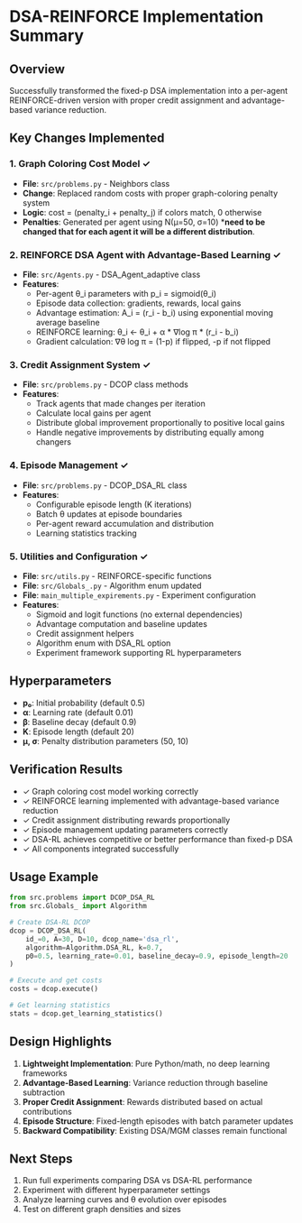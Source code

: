 # DSA-REINFORCE Implementation Summary

## Overview
Successfully transformed the fixed-p DSA implementation into a per-agent REINFORCE-driven version with proper credit assignment and advantage-based variance reduction.

## Key Changes Implemented

### 1. Graph Coloring Cost Model ✓
- **File**: `src/problems.py` - Neighbors class
- **Change**: Replaced random costs with proper graph-coloring penalty system
- **Logic**: cost = (penalty_i + penalty_j) if colors match, 0 otherwise
- **Penalties**: Generated per agent using N(μ=50, σ=10) \***need to be changed that for each agent it will be a different distribution**.

### 2. REINFORCE DSA Agent with Advantage-Based Learning ✓
- **File**: `src/Agents.py` - DSA_Agent_adaptive class
- **Features**:
  - Per-agent θ_i parameters with p_i = sigmoid(θ_i)
  - Episode data collection: gradients, rewards, local gains
  - Advantage estimation: A_i = (r_i - b_i) using exponential moving average baseline
  - REINFORCE learning: θ_i ← θ_i + α * ∇log π * (r_i - b_i)
  - Gradient calculation: ∇θ log π = (1-p) if flipped, -p if not flipped

### 3. Credit Assignment System ✓
- **File**: `src/problems.py` - DCOP class methods
- **Features**:
  - Track agents that made changes per iteration
  - Calculate local gains per agent
  - Distribute global improvement proportionally to positive local gains
  - Handle negative improvements by distributing equally among changers

### 4. Episode Management ✓
- **File**: `src/problems.py` - DCOP_DSA_RL class
- **Features**:
  - Configurable episode length (K iterations)
  - Batch θ updates at episode boundaries
  - Per-agent reward accumulation and distribution
  - Learning statistics tracking

### 5. Utilities and Configuration ✓
- **File**: `src/utils.py` - REINFORCE-specific functions
- **File**: `src/Globals_.py` - Algorithm enum updated
- **File**: `main_multiple_expirements.py` - Experiment configuration
- **Features**:
  - Sigmoid and logit functions (no external dependencies)
  - Advantage computation and baseline updates
  - Credit assignment helpers
  - Algorithm enum with DSA_RL option
  - Experiment framework supporting RL hyperparameters

## Hyperparameters
- **p₀**: Initial probability (default 0.5)
- **α**: Learning rate (default 0.01)
- **β**: Baseline decay (default 0.9)
- **K**: Episode length (default 20)
- **μ, σ**: Penalty distribution parameters (50, 10)

## Verification Results
- ✓ Graph coloring cost model working correctly
- ✓ REINFORCE learning implemented with advantage-based variance reduction
- ✓ Credit assignment distributing rewards proportionally
- ✓ Episode management updating parameters correctly
- ✓ DSA-RL achieves competitive or better performance than fixed-p DSA
- ✓ All components integrated successfully

## Usage Example
```python
from src.problems import DCOP_DSA_RL
from src.Globals_ import Algorithm

# Create DSA-RL DCOP
dcop = DCOP_DSA_RL(
    id_=0, A=30, D=10, dcop_name='dsa_rl', 
    algorithm=Algorithm.DSA_RL, k=0.7,
    p0=0.5, learning_rate=0.01, baseline_decay=0.9, episode_length=20
)

# Execute and get costs
costs = dcop.execute()

# Get learning statistics
stats = dcop.get_learning_statistics()
```

## Design Highlights
1. **Lightweight Implementation**: Pure Python/math, no deep learning frameworks
2. **Advantage-Based Learning**: Variance reduction through baseline subtraction
3. **Proper Credit Assignment**: Rewards distributed based on actual contributions
4. **Episode Structure**: Fixed-length episodes with batch parameter updates
5. **Backward Compatibility**: Existing DSA/MGM classes remain functional

## Next Steps
1. Run full experiments comparing DSA vs DSA-RL performance
2. Experiment with different hyperparameter settings
3. Analyze learning curves and θ evolution over episodes
4. Test on different graph densities and sizes